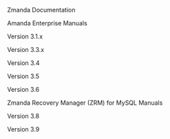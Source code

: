 Zmanda Documentation
 
Amanda Enterprise Manuals 

Version 3.1.x

Version 3.3.x

Version 3.4 

Version 3.5

Version 3.6

 

Zmanda Recovery Manager (ZRM) for MySQL Manuals 

Version 3.8 

Version 3.9 

